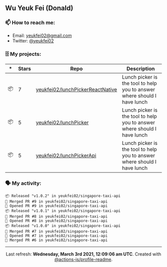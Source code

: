## Wu Yeuk Fei (Donald)

### 📫 How to reach me:

- Email: [yeukfei02@gmail.com](yeukfei02@gmail.com)
- Twitter: [@yeukfei02](https://twitter.com/yeukfei02)

### 🗄 My projects:

|*|Stars|Repo|Description|
|---|---|---|---|
| 📦 | 7 | [yeukfei02/lunchPickerReactNative](https://github.com/yeukfei02/lunchPickerReactNative) | Lunch picker is the tool to help you to answer where should I have lunch |
| 📦 | 5 | [yeukfei02/lunchPicker](https://github.com/yeukfei02/lunchPicker) | Lunch picker is the tool to help you to answer where should I have lunch |
| 📦 | 5 | [yeukfei02/lunchPickerApi](https://github.com/yeukfei02/lunchPickerApi) | Lunch picker is the tool to help you to answer where should I have lunch |

### 🗣 My activity:

```
📦 Released "v1.0.2" in yeukfei02/singapore-taxi-api
🎉 Merged PR #9 in yeukfei02/singapore-taxi-api
💪 Opened PR #9 in yeukfei02/singapore-taxi-api
📦 Released "v1.0.1" in yeukfei02/singapore-taxi-api
🎉 Merged PR #8 in yeukfei02/singapore-taxi-api
💪 Opened PR #8 in yeukfei02/singapore-taxi-api
📦 Released "v1.0.0" in yeukfei02/singapore-taxi-api
🎉 Merged PR #7 in yeukfei02/singapore-taxi-api
💪 Opened PR #7 in yeukfei02/singapore-taxi-api
🎉 Merged PR #6 in yeukfei02/singapore-taxi-api
```

<!-- <img src="https://github-readme-stats.vercel.app/api?username=yeukfei02&show_icons=true&count_private=true&theme=radical" />

<img src="https://github-readme-stats.vercel.app/api/top-langs/?username=yeukfei02&theme=radical" /> -->

---

<p align="center">Last refresh: <b>Wednesday, March 3rd 2021, 12:09:06 am UTC</b>. Created with <a href=https://github.com/marketplace/actions/profile-readme>@actions-js/profile-readme</a>.</p>
